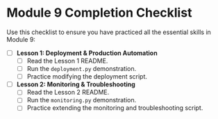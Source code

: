 # Module 9 Completion Checklist

Use this checklist to ensure you have practiced all the essential skills in Module 9:

- [ ] **Lesson 1: Deployment & Production Automation**
  - [ ] Read the Lesson 1 README.
  - [ ] Run the `deployment.py` demonstration.
  - [ ] Practice modifying the deployment script.
- [ ] **Lesson 2: Monitoring & Troubleshooting**
  - [ ] Read the Lesson 2 README.
  - [ ] Run the `monitoring.py` demonstration.
  - [ ] Practice extending the monitoring and troubleshooting script.